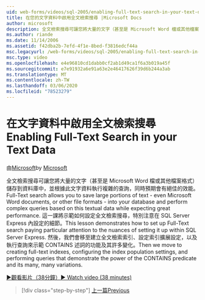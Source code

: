 ```yaml
---
uid: web-forms/videos/sql-2005/enabling-full-text-search-in-your-text-data
title: 在您的文字資料中啟用全文檢索搜尋 |Microsoft Docs
author: microsoft
description: 全文檢索搜尋可讓您將大量的文字（甚至是 Microsoft Word 檔或其他檔案格式）儲存到您的資料庫，並執行複雜的 qu 。
ms.author: riande
ms.date: 11/14/2006
ms.assetid: f42dba2b-7efd-4f1e-8bed-f3816edcf44a
msc.legacyurl: /web-forms/videos/sql-2005/enabling-full-text-search-in-your-text-data
msc.type: video
ms.openlocfilehash: e4e96810cd1dabb0cf2ab1d49ca1f6a3b019a45f
ms.sourcegitcommit: e7e91932a6e91a63e2e46417626f39d6b244a3ab
ms.translationtype: MT
ms.contentlocale: zh-TW
ms.lasthandoff: 03/06/2020
ms.locfileid: "78523279"
---
```

# <a name="enabling-full-text-search-in-your-text-data"></a><span data-ttu-id="507fb-103">在文字資料中啟用全文檢索搜尋</span><span class="sxs-lookup"><span data-stu-id="507fb-103">Enabling Full-Text Search in your Text Data</span></span>

<span data-ttu-id="507fb-104">由[Microsoft](https://github.com/microsoft)</span><span class="sxs-lookup"><span data-stu-id="507fb-104">by [Microsoft](https://github.com/microsoft)</span></span>

<span data-ttu-id="507fb-105">全文檢索搜尋可讓您將大量的文字（甚至是 Microsoft Word 檔或其他檔案格式）儲存到資料庫中，並根據此文字資料執行複雜的查詢，同時預期會有絕佳的效能。</span><span class="sxs-lookup"><span data-stu-id="507fb-105">Full-Text search allows you to save large portions of text - even Microsoft Word documents, or other file formats - into your database and perform complex queries based on this textual data while expecting great performance.</span></span> <span data-ttu-id="507fb-106">這一課將示範如何設定全文檢索搜尋，特別注意在 SQL Server Express 內設定的細節。</span><span class="sxs-lookup"><span data-stu-id="507fb-106">This lesson demonstrates how to set up Full-Text search paying particular attention to the nuances of setting it up within SQL Server Express.</span></span> <span data-ttu-id="507fb-107">然後，我們會移至建立全文檢索索引、設定索引擴展設定，以及執行查詢來示範 CONTAINS 述詞的功能及其許多變化。</span><span class="sxs-lookup"><span data-stu-id="507fb-107">Then we move to creating full-text indexes, configuring the index population settings, and performing queries that demonstrate the power of the CONTAINS predicate and its many, many variations.</span></span>

[<span data-ttu-id="507fb-108">&#9654;觀看影片（38分鐘）</span><span class="sxs-lookup"><span data-stu-id="507fb-108">&#9654; Watch video (38 minutes)</span></span>](https://channel9.msdn.com/Blogs/ASP-NET-Site-Videos/enabling-full-text-search-in-your-text-data)

> [!div class="step-by-step"]
> [<span data-ttu-id="507fb-109">上一篇</span><span class="sxs-lookup"><span data-stu-id="507fb-109">Previous</span></span>](creating-and-using-stored-procedures.md)
